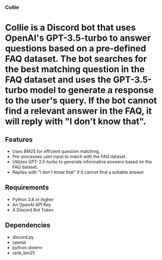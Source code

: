 ### Collie
# Collie is a Discord bot that uses OpenAI's GPT-3.5-turbo to answer questions based on a pre-defined FAQ dataset. The bot searches for the best matching question in the FAQ dataset and uses the GPT-3.5-turbo model to generate a response to the user's query. If the bot cannot find a relevant answer in the FAQ, it will reply with "I don't know that".

## Features
- Uses BM25 for efficient question matching.
- Pre-processes user input to match with the FAQ dataset.
- Utilizes GPT-3.5-turbo to generate informative answers based on the FAQ dataset.
- Replies with "I don't know that" if it cannot find a suitable answer.

## Requirements
- Python 3.8 or higher
- An OpenAI API Key
- A Discord Bot Token

## Dependencies
- discord.py
- openai
- python-dotenv
- rank_bm25

